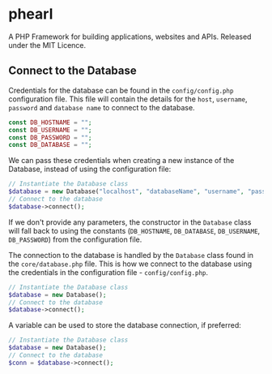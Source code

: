 # phearl
A PHP Framework for building applications, websites and APIs. Released under the MIT Licence.

## Connect to the Database
Credentials for the database can be found in the `config/config.php` configuration file. This file will contain the details for the `host`, `username`, `password` and `database name` to connect to the database.

```php
const DB_HOSTNAME = "";
const DB_USERNAME = "";
const DB_PASSWORD = "";
const DB_DATABASE = "";
```

We can pass these credentials when creating a new instance of the Database, instead of using the configuration file:

```php
// Instantiate the Database class
$database = new Database("localhost", "databaseName", "username", "password");
// Connect to the database
$database->connect();
```

If we don't provide any parameters, the constructor in the `Database` class will fall back to using the constants (`DB_HOSTNAME`, `DB_DATABASE`, `DB_USERNAME`, `DB_PASSWORD`) from the configuration file.

The connection to the database is handled by the `Database` class found in the `core/database.php` file. This is how we connect to the database using the credentials in the configuration file - `config/config.php`.

```php
// Instantiate the Database class
$database = new Database();
// Connect to the database
$database->connect();
```

A variable can be used to store the database connection, if preferred:

```php
// Instantiate the Database class
$database = new Database();
// Connect to the database
$conn = $database->connect();
```